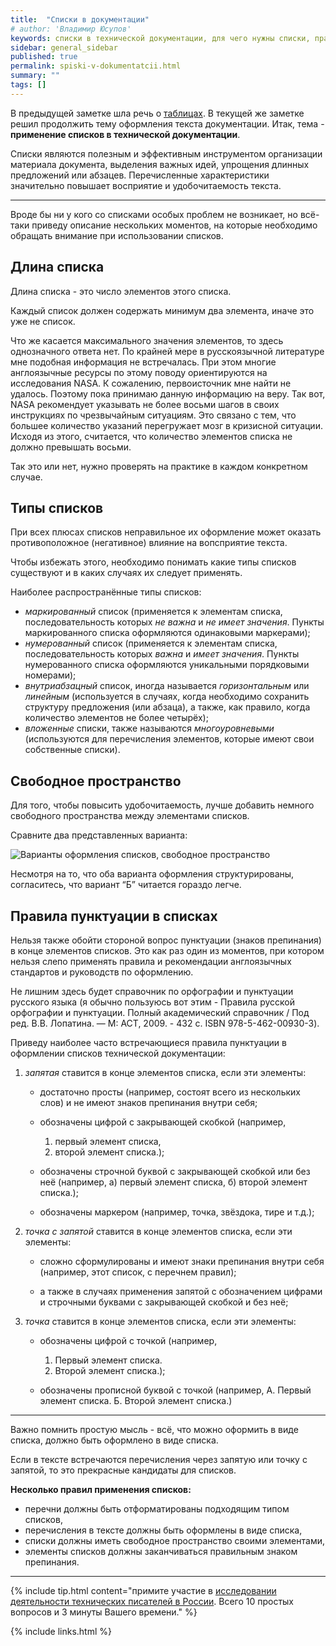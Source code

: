 ```yaml
---
title:  "Списки в документации"
# author: 'Владимир Юсупов'
keywords: списки в технической документации, для чего нужны списки, правила использования списков, техписатель, технический писатель москва, заметки техписателя
sidebar: general_sidebar
published: true
permalink: spiski-v-dokumentatcii.html
summary: ""
tags: []
---
```


В предыдущей заметке шла речь о [таблицах](https://techwritex.ru/tablitcy-v-dokumentatcii.html). В текущей же заметке решил продолжить тему оформления текста документации. Итак, тема - **применение списков в технической документации**.  

Списки являются полезным и эффективным инструментом организации материала документа, выделения важных идей, упрощения длинных предложений или абзацев. Перечисленные характеристики значительно повышает восприятие и удобочитаемость текста.

***

Вроде бы ни у кого со списками особых проблем не возникает, но всё-таки приведу описание нескольких моментов, на которые необходимо обращать внимание при использовании списков.  

## Длина списка

Длина списка - это число элементов этого списка. 

Каждый список должен содержать минимум два элемента, иначе это уже не список. 

Что же касается максимального значения элементов, то здесь однозначного ответа нет. По крайней мере в русскоязычной литературе мне подобная информация не встречалась. При этом многие англоязычные ресурсы по этому поводу ориентируются на исследования NASA. К сожалению, первоисточник мне найти не удалось. Поэтому пока принимаю данную информацию на веру. Так вот, NASA рекомендует указывать не более восьми шагов в своих инструкциях по чрезвычайным ситуациям. Это связано с тем, что большее количество указаний перегружает мозг в кризисной ситуации. Исходя из этого, считается, что количество элементов списка не должно превышать восьми. 

Так это или нет, нужно проверять на практике в каждом конкретном случае. 

## Типы списков

При всех плюсах списков неправильное их оформление может оказать противоположное (негативное) влияние на вопсприятие текста. 

Чтобы избежать этого, необходимо понимать какие типы списков существуют и в каких случаях их следует применять. 

Наиболее распространённые типы списков: 

- *маркированный* список (применяется к элементам списка, последовательность которых *не важна* и *не имеет значения*. Пункты маркированного списка оформляются одинаковыми маркерами); 
- *нумерованный* список (применяется к элементам списка, последовательность которых *важна* и *имеет значения*. Пункты нумерованного списка оформляются уникальными порядковыми номерами); 
- *внутриабзацный* список, иногда называется *горизонтальным* или *линейным* (используется в случаях, когда необходимо сохранить структуру предложения (или абзаца), а также, как правило, когда количество элементов не более четырёх); 
- *вложенные* списки, также называются *многоуровневыми* (используются для перечисления элементов, которые имеют свои собственные списки). 

## Свободное пространство 

Для того, чтобы повысить удобочитаемость, лучше добавить немного свободного пространства между элементами списков. 

Сравните два представленных варианта:

<p><img src="{{ "images/spiski_01.png" }}" alt="Варианты оформления списков, свободное пространство"/></p>

Несмотря на то, что оба варианта оформления структурированы, согласитесь, что вариант “Б” читается гораздо легче. 

## Правила пунктуации в списках 

Нельзя также обойти стороной вопрос пунктуации (знаков препинания) в конце элементов списков. Это как раз один из моментов, при котором нельзя слепо применять правила и рекомендации англоязычных стандартов и руководств по оформлению. 

Не лишним здесь будет справочник по орфографии и пунктуации русского языка (я обычно пользуюсь вот этим - Правила русской орфографии и пунктуации. Полный академический справочник / Под ред. В.В. Лопатина. — М: АСТ, 2009. - 432 с. ISBN 978-5-462-00930-3). 

Приведу наиболее часто встречающиеся правила пунктуации в оформлении списков технической документации: 

1. *запятая* ставится в конце элементов списка, если эти элементы: 

    - достаточно просты (например, состоят всего из нескольких слов) и не имеют знаков препинания внутри себя; 

    - обозначены цифрой с закрывающей скобкой (например, 
        1) первый элемент списка, 
        2) второй элемент списка.); 

    - обозначены строчной буквой с закрывающей скобкой или без неё (например, 
        а) первый элемент списка, 
        б) второй элемент списка.); 

    - обозначены маркером (например, точка, звёздока, тире и т.д.); 

2. *точка с запятой* ставится в конце элементов списка, если эти элементы: 

    - сложно сформулированы и имеют знаки препинания внутри себя (например, этот список, с перечнем правил); 

    - а также в случаях применения запятой с обозначением цифрами и строчными буквами с закрывающей скобкой и без неё; 

3. *точка* ставится в конце элементов списка, если эти элементы: 

    - обозначены цифрой с точкой (например,
        1) Первый элемент списка. 
        2) Второй элемент списка.);

    - обозначены прописной буквой с точкой (например, 
        А. Первый элемент списка. 
        Б. Второй элемент списка.) 

***

Важно помнить простую мысль - всё, что можно оформить в виде списка, должно быть оформлено в виде списка. 

Если в тексте встречаются перечисления через запятую или точку с запятой, то это прекрасные кандидаты для списков.

**Несколько правил применения списков:**

- перечни должны быть отформатированы подходящим типом списков, 
- перечисления в тексте должны быть оформлены в виде списка, 
- списки должны иметь свободное пространство своими элементами,
- элементы списков должны заканчиваться правильным знаком препинания.

***

{% include tip.html content="примите участие в [исследовании деятельности технических писателей в России](https://techwritex.ru/survey.html). Всего 10 простых вопросов и 3 минуты Вашего времени." %}

{% include links.html %}
